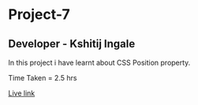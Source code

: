 # Project-7

## Developer - Kshitij Ingale

 In this project i have learnt about CSS Position property.

 Time Taken = 2.5 hrs

 [Live link](https://kshitij-project-7.netlify.app/)